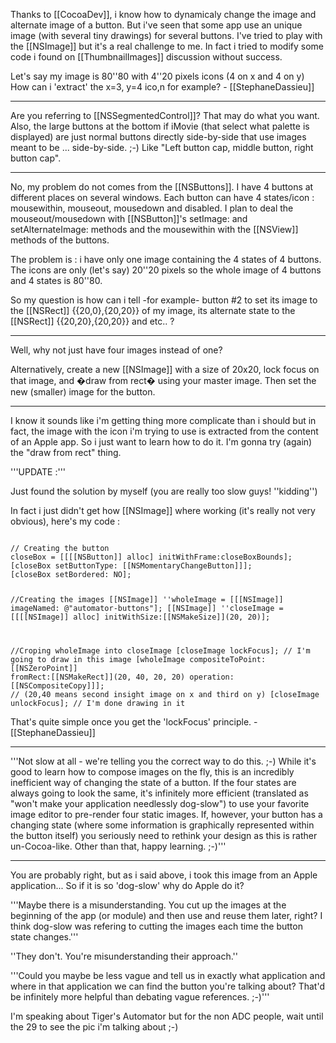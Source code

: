 

Thanks to [[CocoaDev]], i know how to dynamicaly change the image and alternate image of a button.
But i've seen that some app use an unique image (with several tiny drawings) for several buttons.
I've tried to play with the [[NSImage]] but it's a real challenge to me.
In fact i tried to modify some code i found on [[ThumbnailImages]] discussion without success.

Let's say my image is 80''80 with 4''20 pixels icons (4 on x and 4 on y)
How can i 'extract' the x=3, y=4 ico,n for example? - [[StephaneDassieu]]

----

Are you referring to [[NSSegmentedControl]]? That may do what you want. Also, the large buttons at the bottom if iMovie (that select what palette is displayed) are just normal buttons directly side-by-side that use images meant to be ... side-by-side. ;-) Like "Left button cap, middle button, right button cap".

----

No, my problem do not comes from the [[NSButtons]]. I have 4 buttons at different places on several windows. Each button can have 4 states/icon : mousewithin, mouseout, mousedown and disabled. I plan to deal the mouseout/mousedown with [[NSButton]]'s setImage: and setAlternateImage: methods and the mousewithin with the [[NSView]] methods of the buttons.

The problem is : i have only one image containing the 4 states of 4 buttons. The icons are only (let's say) 20''20 pixels so the whole image of 4 buttons and 4 states is  80''80.

So my question is how can i tell -for example- button #2 to set its image to the [[NSRect]] {{20,0},{20,20}} of my image, its alternate state to the [[NSRect]] {{20,20},{20,20}} and etc.. ?

----

Well, why not just have four images instead of one?

Alternatively, create a new [[NSImage]] with a size of 20x20, lock focus on that image, and �draw from rect� using your master image. Then set the new (smaller) image for the button.

----

I know it sounds like i'm getting thing more complicate than i should but in fact, the image with the icon i'm trying to use is extracted from the content of an Apple app. So i just want to learn how to do it. I'm gonna try (again) the "draw from rect" thing.

'''UPDATE :'''

Just found the solution by myself (you are really too slow guys! ''kidding'')

In fact i just didn't get how [[NSImage]] where working (it's really not very obvious), here's my code :

<code>
// Creating the button
closeBox = [[[[NSButton]] alloc] initWithFrame:closeBoxBounds];
[closeBox setButtonType: [[NSMomentaryChangeButton]]];
[closeBox setBordered: NO];

//Creating the images
[[NSImage]] ''wholeImage = [[[NSImage]] imageNamed: @"automator-buttons"];
[[NSImage]] ''closeImage = [[[[NSImage]] alloc] initWithSize:[[NSMakeSize]](20, 20)];

//Croping wholeImage into closeImage
[closeImage lockFocus]; // I'm going to draw in this image
[wholeImage compositeToPoint:[[NSZeroPoint]] fromRect:[[NSMakeRect]](20, 40, 20, 20) operation:[[NSCompositeCopy]]];
// (20,40 means second insight image on x and third on y)
[closeImage unlockFocus]; // I'm done drawing in it
</code>

That's quite simple once you get the 'lockFocus' principle. - [[StephaneDassieu]]

----

'''Not slow at all - we're telling you the correct way to do this. ;-) While it's good to learn how to compose images on the fly, this is an incredibly inefficient way of changing the state of a button. If the four states are always going to look the same, it's infinitely more efficient (translated as "won't make your application needlessly dog-slow") to use your favorite image editor to pre-render four static images. If, however, your button has a changing state (where some information is graphically represented within the button itself) you seriously need to rethink your design as this is rather un-Cocoa-like. Other than that, happy learning. ;-)'''

----

You are probably right, but as i said above, i took this image from an Apple application... So if it is so 'dog-slow' why do Apple do it?

'''Maybe there is a misunderstanding. You cut up the images at the beginning of the app (or module) and then use and reuse them later, right? I think dog-slow was refering to cutting the images each time the button state changes.'''

''They don't. You're misunderstanding their approach.''

'''Could you maybe be less vague and tell us in exactly what application and where in that application we can find the button you're talking about? That'd be infinitely more helpful than debating vague references. ;-)'''

I'm speaking about Tiger's Automator but for the non ADC people, wait until the 29 to see the pic i'm talking about ;-)